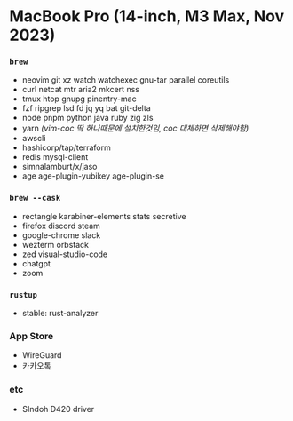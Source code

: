 MacBook Pro (14-inch, M3 Max, Nov 2023)
========

### `brew`
- neovim git xz watch watchexec gnu-tar parallel coreutils
- curl netcat mtr aria2 mkcert nss
- tmux htop gnupg pinentry-mac
- fzf ripgrep lsd fd jq yq bat git-delta
- node pnpm python java ruby zig zls
- yarn *(vim-coc 딱 하나때문에 설치한것임, coc 대체하면 삭제해야함)*
- awscli
- hashicorp/tap/terraform
- redis mysql-client
- simnalamburt/x/jaso
- age age-plugin-yubikey age-plugin-se

### `brew --cask`
- rectangle karabiner-elements stats secretive
- firefox discord steam
- google-chrome slack
- wezterm orbstack
- zed visual-studio-code
- chatgpt
- zoom

### `rustup`
- stable: rust-analyzer

### App Store
- WireGuard
- 카카오톡

### etc
- SIndoh D420 driver
